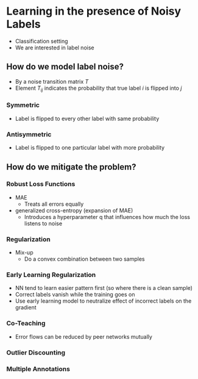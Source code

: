 # Learning in the presence of Noisy Labels

- Classification setting
- We are interested in label noise

## How do we model label noise?
- By a noise transition matrix $T$
- Element $T_{ij}$ indicates the probability that true label $i$ is flipped into $j$
### Symmetric
- Label is flipped to every other label with same probability
### Antisymmetric
- Label is flipped to one particular label with more probability

## How do we mitigate the problem?
### Robust Loss Functions
- MAE
  - Treats all errors equally
- generalized cross-entropy (expansion of MAE)
  - Introduces a hyperparameter q that influences how much the loss listens to noise
### Regularization
- Mix-up
  - Do a convex combination between two samples
### Early Learning Regularization
- NN tend to learn easier pattern first (so where there is a clean sample)
- Correct labels vanish while the training goes on
- Use early learning model to neutralize effect of incorrect labels on the gradient
### Co-Teaching
- Error flows can be reduced by peer networks mutually
### Outlier Discounting

### Multiple Annotations



